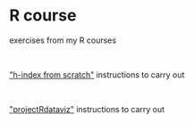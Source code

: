 # R course
exercises from my R courses

<br>

["h-index from scratch"](https://webmel.u-bordeaux.fr/service/home/~/?auth=co&loc=fr&id=11368&part=2) instructions to carry out

<br>

["projectRdataviz"](https://moodle-miashs.uf-mi.u-bordeaux.fr/pluginfile.php/9147/mod_resource/content/5/sujetTD1_corr.pdf) instructions to carry out

